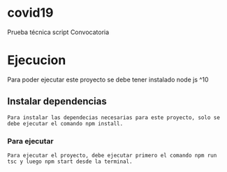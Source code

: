 # covid19
Prueba técnica script Convocatoria

# Ejecucion
Para poder ejecutar este proyecto se debe tener instalado node js ^10

## Instalar dependencias
```
Para instalar las dependecias necesarias para este proyecto, solo se debe ejecutar el comando npm install.
```

### Para ejecutar
```
Para ejecutar el proyecto, debe ejecutar primero el comando npm run tsc y luego npm start desde la terminal.
```
